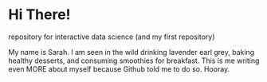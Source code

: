 # Hi There!

repository for interactive data science (and my first repository) 

My name is Sarah. I am seen in the wild drinking lavender earl grey, baking healthy desserts, and consuming smoothies for breakfast.
This is me writing even MORE about myself because Github told me to do so. Hooray. 
